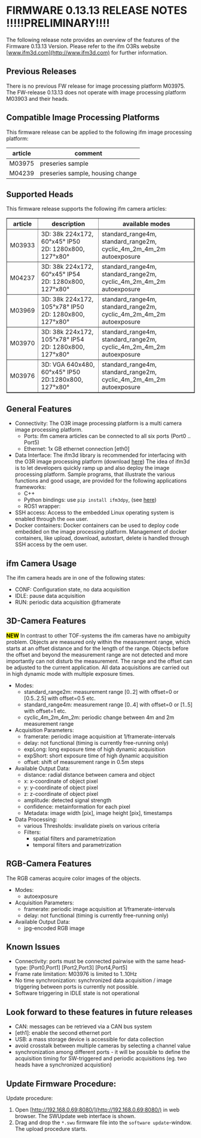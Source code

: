 # FIRMWARE 0.13.13 RELEASE NOTES  !!!!!PRELIMINARY!!!!

The following release note provides an overview of the features of the Firmware 0.13.13 Version.
Please refer to the ifm O3Rs website [www.ifm3d.com](http://www.ifm3d.com) for further information.

## Previous Releases

There is no previous FW release for image processing platform M03975.
The FW-release 0.13.13 does not operate with image processing platform M03903 and their heads.

## Compatible Image Processing Platforms

This firmware release can be applied to the following ifm image processing platform:

| article | comment |
| -----   | -----   |
| M03975  | preseries sample  |
| M04239  | preseries sample, housing change  |

## Supported Heads

This firmware release supports the following ifm camera articles:
<table border="1px solid black">
  <tr>
    <th>article</th>
    <th>description</th>
    <th>available modes</th>
  </tr>
  <tr>
    <td> M03933 </td>
    <td> 3D: 38k 224x172, 60°x45° IP50 <br>  2D: 1280x800, 127°x80° </td>
    <td> standard_range4m, standard_range2m, cyclic_4m_2m_4m_2m <br> autoexposure </td>
  </tr>
  <tr>
    <td> M04237 </td>
    <td> 3D: 38k 224x172, 60°x45° IP54 <br>  2D: 1280x800, 127°x80° </td>
    <td> standard_range4m, standard_range2m, cyclic_4m_2m_4m_2m <br> autoexposure </td>
  </tr>
  <tr>
    <td> M03969 </td>
    <td> 3D: 38k 224x172, 105°x78° IP50 <br>  2D: 1280x800, 127°x80° </td>
    <td> standard_range4m, standard_range2m, cyclic_4m_2m_4m_2m <br> autoexposure </td>
  </tr>
    <tr>
    <td> M03970 </td>
    <td> 3D: 38k 224x172, 105°x78° IP54 <br>  2D: 1280x800, 127°x80° </td>
    <td> standard_range4m, standard_range2m, cyclic_4m_2m_4m_2m <br> autoexposure </td>
  </tr>
  <tr>
    <td> M03976 </td>
    <td> 3D: VGA 640x480, 60°x45° IP50 <br> 2D:1280x800, 127°x80° </td>
    <td> standard_range4m, standard_range2m, cyclic_4m_2m_4m_2m <br> autoexposure </td>
  </tr>
</table>

## General Features

* Connectivity:
  The O3R image processing platform is a multi camera image processing platform.
  * Ports: ifm camera articles can be connected to all six ports (Port0 .. Port5)
  * Ethernet: 1x GB ethernet connection [eth0]
* Data Interface:
  The ifm3d library is recommended for interfacing with the O3R image processing platform (download [here](https://github.com/ifm/ifm3d))
  The idea of ifm3d is to let developers quickly ramp up and also deploy the image processing platform.
  Sample programs, that illustrate the various functions and good usage, are provided for the following applications frameworks:
	* C++
	* Python bindings: use `pip install ifm3dpy`, (see [here](www.ifm3d.com/))
	* ROS1 wrapper:
* SSH access:
  Access to the embedded Linux operating system is enabled through the `oem` user.
* Docker containers:
  Docker containers can be used to deploy code embedded on the image processing platform.
  Management of docker containers, like upload, download, autostart, delete is handled through SSH access by the oem user.

## ifm Camera Usage

The ifm camera heads are in one of the following states:

* CONF: Configuration state, no data acquisition
* IDLE: pause data acquisition
* RUN:  periodic data acquisition @framerate

## 3D-Camera Features

<mark>**NEW**</mark>
In contrast to other TOF-systems the ifm cameras have no ambiguity problem. Objects are measured only within the measurement range, which starts at an offset distance and for the length of the range. Objects before the offset and beyond the measurement range are not detected and more importantly can not disturb the measurement. The range and the offset can be adjusted to the current application.
All data acquisitions are carried out in high dynamic mode with multiple exposure times.

* Modes:
  * standard_range2m: measurement range [0..2] with offset=0 or [0.5..2.5] with offset=0.5 etc.
  * standard_range4m: measurement range [0..4] with offset=0 or [1..5] with offset=1 etc.
  * cyclic_4m_2m_4m_2m: periodic change between 4m and 2m measurement range
* Acquisition Parameters:
  * framerate: periodic image acquisition at 1/framerate-intervals
  * delay: not functional (timing is currently free-running only)
  * expLong: long exposure time of high dynamic acquisition
  * expShort: short exposure time of high dynamic acquisition
  * offset: shift of measurement range in 0.5m steps
* Available Output Data:
  * distance: radial distance between camera and object
  * x: x-coordinate of object pixel
  * y: y-coordinate of object pixel
  * z: z-coordinate of object pixel
  * amplitude: detected signal strength
  * confidence: metainformation for each pixel
  * Metadata: image width [pix], image height [pix], timestamps
* Data Processing:
  * various Thresholds: invalidate pixels on various criteria
  * Filters:
    * spatial filters and parametrization
    * temporal filters and parametrization

## RGB-Camera Features

The RGB cameras acquire color images of the objects.

* Modes:
  * autoexposure
* Acquisition Parameters:
  * framerate: periodic image acquisition at 1/framerate-intervals
  * delay: not functional (timing is currently free-running only)
* Available Output Data:
  * jpg-encoded RGB image

## Known Issues

* Connectivity: ports must be connected pairwise with the same head-type: [Port0,Port1]   [Port2,Port3]   [Port4,Port5]
* Frame rate limitation: M03976 is limited to 1..10Hz
* No time synchronization: synchronized data acquisition / image triggering between ports is currently not possible.
* Software triggering in IDLE state is not operational

## Look forward to these features in future releases

* CAN: messages can be retrieved via a CAN bus system
* [eth1]: enable the second ethernet port
* USB: a mass storage device is accessible for data collection
* avoid crosstalk between multiple cameras by selecting a channel value
* synchronization among different ports - it will be possible to define the acquisition timing for SW-triggered and periodic acquisitions (eg. two heads have a synchronized acquistion)

## Update Firmware Procedure:

Update procedure:

1. Open [http://192.168.0.69:8080/](http://192.168.0.69:8080/) in web browser. The SWUpdate web interface is shown.
2. Drag and drop the `*.swu` firmware file into the `software update`-window. The upload procedure starts.
